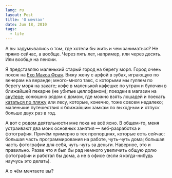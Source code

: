 ```yaml
---
lang: ru
layout: Post
title: 'О мечтах'
date: Jun 18, 2010
tags:
  - life
---
```


А вы задумывались о том, где хотели бы жить и чем заниматься? Не прямо сейчас, а вообще. Через пять лет, например, или через десять. Или вообще на пенсии.

Я представляю маленький старый город на берегу моря. Город очень похож на [Ехо Макса Фрая](http://birdwatcher.ru/blog/2837 "Музыка из аудиокниг Макса Фрая"). Вижу жену с арфой в зубах, играющую по вечерам на веранде; много-много такс, с которыми мы гуляем по берегу моря на закате; кофе в маленькой кафешке по утрам и булочки в ближайшей пекарне (не убитые целлофаном); поездки в магазин на [скутере](http://www.lookatme.ru/flows/v-gorode/posts/96156-vespa "Гид по ретро-скутерам"); конюшню рядом с домом, где можно взять лошадей и поехать [кататься по пляжу](http://www.panorama-trails.com/spain/horse-riding-holidays.html "Horse riding holidays Spain") или лесу, которые, конечно, тоже совсем недалеко; маленькие путешествия к ближайшим замкам по выходным и отпуск больше двух раз в год.

А вот с родом деятельности мне пока не всё ясно. В общем-то, меня устраивают два моих основных занятия — веб-разработка и фотография. Причём примерно в тех пропорциях, которые есть сейчас: большая часть программирования на работе, чуть-чуть дома; большая часть фотографии для себя, чуть-чуть за деньги. Наверное, это и правильно. Разве что я был бы рад немного увеличить общую долю фотографии и работал бы дома, а не в офисе (если я когда-нибудь научусь это делать).

А о чём мечтаете вы?
